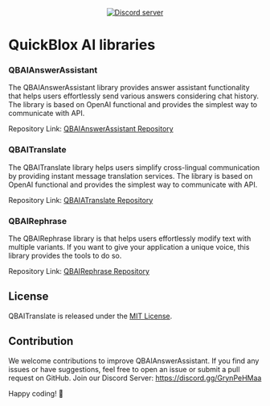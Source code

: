 <div align="center">

<p>
		<a href="https://discord.gg/c6bxq9BC"><img src="https://img.shields.io/discord/1042743094833065985?color=5865F2&logo=discord&logoColor=white&label=QuickBlox%20Discord%20server&style=for-the-badge" alt="Discord server" /></a>
</p>

</div>

# QuickBlox AI libraries

### QBAIAnswerAssistant
   The QBAIAnswerAssistant library provides answer assistant functionality that helps users effortlessly send various answers considering chat history. The library is based on OpenAI functional and provides the simplest way to communicate with API.

Repository Link: 
<a href="https://github.com/QuickBlox/android-ai-releases/tree/main/com/quickblox/android-ai-answer-assistant">QBAIAnswerAssistant Repository</a>


### QBAITranslate
   The QBAITranslate library helps users simplify cross-lingual communication by providing instant message translation services. The library is based on OpenAI functional and provides the simplest way to communicate with API.

Repository Link:
<a href="https://github.com/QuickBlox/android-ai-releases/tree/main/com/quickblox/android-ai-translate">QBAIATranslate Repository</a>

### QBAIRephrase
   The QBAIRephrase library is that helps users effortlessly modify text with multiple variants. If you want to give your application a unique voice, this library provides the tools to do so.

Repository Link: 
<a href="https://github.com/QuickBlox/android-ai-releases/tree/main/com/quickblox/android-ai-editing-assistant">QBAIRephrase Repository</a>

## License

QBAITranslate is released under the [MIT License](LICENSE.md).

## Contribution

We welcome contributions to improve QBAIAnswerAssistant. If you find any issues or have suggestions, feel free to open an issue or submit a pull request on GitHub.
Join our Discord Server: https://discord.gg/GrynPeHMaa

Happy coding! 🚀
